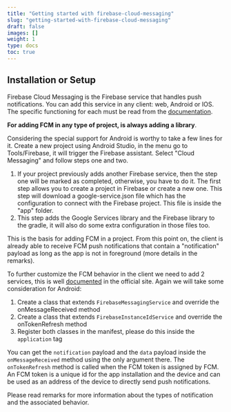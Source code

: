 ```yaml
---
title: "Getting started with firebase-cloud-messaging"
slug: "getting-started-with-firebase-cloud-messaging"
draft: false
images: []
weight: 1
type: docs
toc: true
---
```


## Installation or Setup
Firebase Cloud Messaging is the Firebase service that handles push notifications. You can add this service in any client: web, Android or IOS. The specific functioning for each must be read from the [documentation][1].

**For adding FCM in any type of project, is always adding a library**.

Considering the special support for Android is worthy to take a few lines for it. Create a new project using Android Studio, in the menu go to Tools/Firebase, it will trigger the Firebase assistant. Select "Cloud Messaging" and follow steps one and two. 

 1. If your project previously adds another Firebase service, then the
    step one will be marked as completed, otherwise, you have to do it.
    The first step allows you to create a project in Firebase or create a new one. This step will download a google-service.json file which has the configuration to connect with the Firebase project. This file is inside the "app" folder.
 2. This step adds the Google Services library and the Firebase library to the gradle, it will also do some extra configuration in those files too.

This is the basis for adding FCM in a project. From this point on, the client is already able to receive FCM push notifications that contain a "notification" payload as long as the app is not in foreground (more details in the remarks).

To further customize the FCM behavior in the client we need to add 2 services, this is well [documented][2] in the official site. Again we will take some consideration for Android:

  1. Create a class that extends `FirebaseMessagingService` and override the onMessageReceived method
  2. Create a class that extends `FirebaseInstanceIdService` and override the onTokenRefresh method
  3. Register both classes in the manifest, please do this inside the `application` tag
    <service android:name=".IdService">
       <intent-filter>
           <action android:name="com.google.firebase.INSTANCE_ID_EVENT" />
       </intent-filter>
    </service>
    <service android:name=".MessageService">
       <intent-filter>
           <action android:name="com.google.firebase.MESSAGING_EVENT" />
       </intent-filter>
    </service>

You can get the `notification` payload and the `data` payload inside the `onMessageReceived` method using the only argument there. The `onTokenRefresh` method is called when the FCM token is assigned by FCM. An FCM token is a unique id for the app installation and the device and can be used as an address of the device to directly send push notifications.

Please read remarks for more information about the types of notification and the associated behavior.


  [1]: https://firebase.google.com/docs/cloud-messaging/
  [2]: https://firebase.google.com/docs/cloud-messaging/android/client

